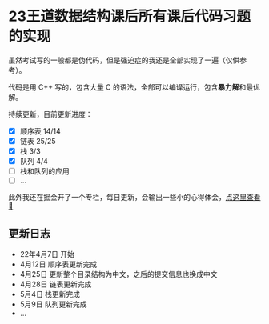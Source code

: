 # 23王道数据结构课后所有课后代码习题的实现

虽然考试写的一般都是伪代码，但是强迫症的我还是全部实现了一遍（仅供参考）。

代码是用 C++ 写的，包含大量 C 的语法，全部可以编译运行，包含**暴力解**和最优解。

持续更新，目前更新进度：

- [x] 顺序表 14/14
- [x] 链表 25/25
- [x] 栈 3/3
- [x] 队列 4/4
- [ ] 栈和队列的应用
- [ ] ...

此外我还在掘金开了一个专栏，每日更新，会输出一些小的心得体会，[点这里查看🔗](https://juejin.cn/column/7084147545676447775)

## 更新日志

- 22年4月7日 开始
- 4月12日 顺序表更新完成
- 4月25日 更新整个目录结构为中文，之后的提交信息也换成中文
- 4月28日 链表更新完成
- 5月4日  栈更新完成
- 5月9日  队列更新完成
- ...
